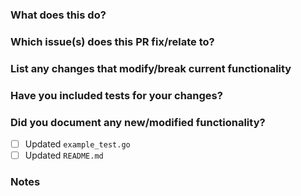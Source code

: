 ### What does this do?


### Which issue(s) does this PR fix/relate to?
<!--- Put `Resolves #XXX` here to auto-close the issue that your PR fixes (if such) --->


### List any changes that modify/break current functionality


### Have you included tests for your changes?


### Did you document any new/modified functionality?

- [ ] Updated `example_test.go`
- [ ] Updated `README.md`

### Notes
